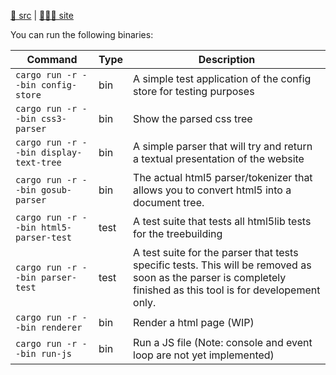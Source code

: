[src/gh]: https://github.com/gosub-io/gosub-engine.git "(MIT) (Languages: Rust 82.2%, HTML 12.5%, Python 2.3%, CSS 1.6%, Go 1.3%, Makefile 0.1%) Our main browser engine repository."
[site]: https://gosub.io/

[🤿 src][src/gh] | [🏄🏻‍♀️ site][site]

You can run the following binaries:

| Command                                | Type | Description                                                                                                                                                     |
|----------------------------------------|------|-----------------------------------------------------------------------------------------------------------------------------------------------------------------|
| `cargo run -r --bin config-store`      | bin  | A simple test application of the config store for testing purposes                                                                                              |
| `cargo run -r --bin css3-parser`       | bin  | Show the parsed css tree                                                                                                                                        |
| `cargo run -r --bin display-text-tree` | bin  | A simple parser that will try and return a textual presentation of the website                                                                                  |
| `cargo run -r --bin gosub-parser`      | bin  | The actual html5 parser/tokenizer that allows you to convert html5 into a document tree.                                                                        |
| `cargo run -r --bin html5-parser-test` | test | A test suite that tests all html5lib tests for the treebuilding                                                                                                 |
| `cargo run -r --bin parser-test`       | test | A test suite for the parser that tests specific tests. This will be removed as soon as the parser is completely finished as this tool is for developement only. |
| `cargo run -r --bin renderer`          | bin  | Render a html page (WIP)                                                                                                                                        |
| `cargo run -r --bin run-js`            | bin  | Run a JS file (Note: console and event loop are not yet implemented)                                                                                            |


